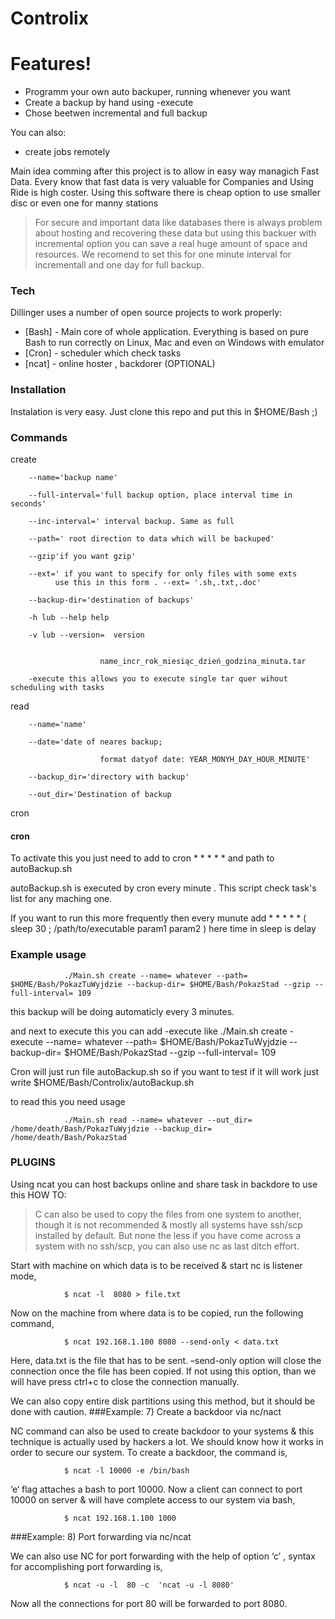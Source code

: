 #                         Controlix
 
#  Features!
 
  -  Programm your own auto backuper, running whenever you want
  - Create a backup by hand using -execute
  - Chose beetwen incremental and full backup
 
 
You can also:
  
  - create jobs remotely
 
 
Main idea comming after this project is to allow in easy way managich Fast Data.
Every know that fast data is very valuable for Companies and Using Ride is high coster. Using this software there is cheap option to use smaller disc or even one for manny stations
 
> For secure and important data like databases there is always problem about hosting and recovering these data but using this backuer with incremental option you can save a real huge amount of space and resources. We recomend to set this for one minute interval for incrementall and one day for full backup.
 
 
 
### Tech
 
Dillinger uses a number of open source projects to work properly:
 
* [Bash] - Main core of whole application. Everything is based on pure Bash to run correctly on Linux, Mac and even on Windows with emulator
* [Cron] -  scheduler which check tasks
* [ncat] - online hoster , backdorer (OPTIONAL)
 
 
### Installation
Instalation is very easy. Just clone this repo and put this in $HOME/Bash ;)
 
### Commands
 
create
 
        --name='backup name'
 
        --full-interval='full backup option, place interval time in seconds'
       
        --inc-interval=' interval backup. Same as full
 
        --path=' root direction to data which will be backuped'
 
        --gzip'if you want gzip'
 
        --ext=' if you want to specify for only files with some exts
              use this in this form . --ext= '.sh,.txt,.doc'
 
        --backup-dir='destination of backups'
 
        -h lub --help help
 
        -v lub --version=  version
 
 
                        name_incr_rok_miesiąc_dzień_godzina_minuta.tar
 
        -execute this allows you to execute single tar quer wihout scheduling with tasks
 
 
read
 
        --name='name'
 
        --date='date of neares backup;
 
                        format datyof date: YEAR_MONYH_DAY_HOUR_MINUTE'
 
        --backup_dir='directory with backup'

        --out_dir='Destination of backup
 
cron
 

 #### cron 
To activate this you just need to add to cron
                * * * * * and path to autoBackup.sh

autoBackup.sh is executed by cron every minute . This script check task's list for any maching one. 

If you want to run this more frequently then every munute add 
                * * * * * ( sleep 30 ; /path/to/executable param1 param2 )
here time in sleep is delay

### Example usage
 
                ./Main.sh create --name= whatever --path= $HOME/Bash/PokazTuWyjdzie --backup-dir= $HOME/Bash/PokazStad --gzip --full-interval= 109
 
  this backup will be doing automaticly every 3 minutes.

 
and next to execute this you can add -execute 
like 
                ./Main.sh create -execute --name= whatever --path= $HOME/Bash/PokazTuWyjdzie --backup-dir= $HOME/Bash/PokazStad --gzip --full-interval= 109

Cron will just run file autoBackup.sh so if you want to test if it will work just write 
                $HOME/Bash/Controlix/autoBackup.sh
 
to read this you need usage
 
                ./Main.sh read --name= whatever --out_dir= /home/death/Bash/PokazTuWyjdzie --backup_dir= /home/death/Bash/PokazStad


###  PLUGINS 
Using ncat  you can host backups online and share task in backdore to use this
 HOW TO: 

>   C can also be used to copy the files from one system to another, though it is not recommended & mostly all systems have ssh/scp installed by default. But none the less if you have come across a system with no ssh/scp, you can also use nc as last ditch effort.

Start with machine on which data is to be received & start nc is listener mode,

                $ ncat -l  8080 > file.txt

Now on the machine from where data is to be copied, run the following command,

                $ ncat 192.168.1.100 8080 --send-only < data.txt

Here, data.txt is the file that has to be sent. –send-only option will close the connection once the file has been copied. If not using this option, than we will have press ctrl+c to close the connection manually.

We can also copy entire disk partitions using this method, but it should be done with caution.
###Example: 7) Create a backdoor via nc/nact

NC command can also be used to create backdoor to your systems & this technique is actually used by hackers a lot. We should know how it works in order to secure our system. To create a backdoor, the command is,

                $ ncat -l 10000 -e /bin/bash

‘e‘ flag attaches a bash to port 10000. Now a client can connect to port 10000 on server & will have complete access to our system via bash,

                $ ncat 192.168.1.100 1000

###Example: 8) Port forwarding via nc/ncat

We can also use NC for port forwarding with the help of option ‘c’ , syntax for accomplishing port forwarding is,

                $ ncat -u -l  80 -c  'ncat -u -l 8080'

Now all the connections for port 80 will be forwarded to port 8080.